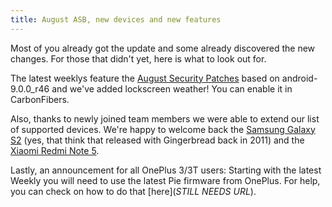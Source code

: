 ```yaml
---
title: August ASB, new devices and new features
---
```


Most of you already got the update and some already discovered the new changes. For those that didn't yet, here is what to look out for.

The latest weeklys feature the [August Security Patches](https://source.android.com/security/bulletin/2019-08-01.html) based on android-9.0.0_r46 and we've added lockscreen weather! You can enable it in CarbonFibers.

Also, thanks to newly joined team members we were able to extend our list of supported devices.
We're happy to welcome back the [Samsung Galaxy S2](https://get.carbonrom.org/device-i9100.html) (yes, that think that released with Gingerbread back in 2011) and the [Xiaomi Redmi Note 5](https://get.carbonrom.org/device-whyred.html).

Lastly, an announcement for all OnePlus 3/3T users: Starting with the latest Weekly you will need to use the latest Pie firmware from OnePlus. For help, you can check on how to do that [here](*STILL NEEDS URL*).
